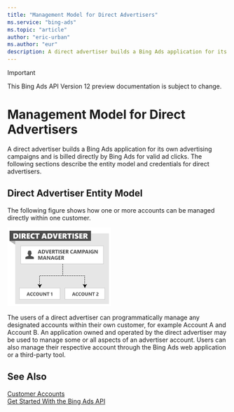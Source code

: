 ```yaml
---
title: "Management Model for Direct Advertisers"
ms.service: "bing-ads"
ms.topic: "article"
author: "eric-urban"
ms.author: "eur"
description: A direct advertiser builds a Bing Ads application for its own advertising campaigns and is billed directly by Bing Ads for valid ad clicks.
---
```

> [!IMPORTANT]
> This Bing Ads API Version 12 preview documentation is subject to change.

# Management Model for Direct Advertisers
A direct advertiser builds a Bing Ads application for its own advertising campaigns and is billed directly by Bing Ads for valid ad clicks. The following sections describe the entity model and credentials for direct advertisers.

## Direct Advertiser Entity Model
The following figure shows how one or more accounts can be managed directly within one customer.

![Management Model Direct Advertiser](media/management-model-direct-advertiser.png "Management Model Direct Advertiser")

The users of a direct advertiser can programmatically manage any designated accounts within their own customer, for example Account A and Account B. An application owned and operated by the direct advertiser may be used to manage some or all aspects of an advertiser account. Users can also manage their respective account through the Bing Ads web application or a third-party tool.

## See Also
[Customer Accounts](customer-accounts.md)  
[Get Started With the Bing Ads API](get-started.md)  

